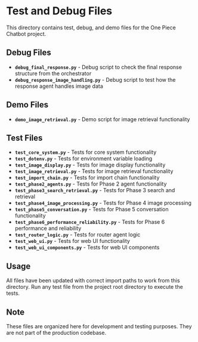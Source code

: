 # Test and Debug Files

This directory contains test, debug, and demo files for the One Piece Chatbot project.

## Debug Files
- **`debug_final_response.py`** - Debug script to check the final response structure from the orchestrator
- **`debug_response_image_handling.py`** - Debug script to test how the response agent handles image data

## Demo Files
- **`demo_image_retrieval.py`** - Demo script for image retrieval functionality

## Test Files
- **`test_core_system.py`** - Tests for core system functionality
- **`test_dotenv.py`** - Tests for environment variable loading
- **`test_image_display.py`** - Tests for image display functionality
- **`test_image_retrieval.py`** - Tests for image retrieval functionality
- **`test_import_chain.py`** - Tests for import chain functionality
- **`test_phase2_agents.py`** - Tests for Phase 2 agent functionality
- **`test_phase3_search_retrieval.py`** - Tests for Phase 3 search and retrieval
- **`test_phase4_image_processing.py`** - Tests for Phase 4 image processing
- **`test_phase5_conversation.py`** - Tests for Phase 5 conversation functionality
- **`test_phase6_performance_reliability.py`** - Tests for Phase 6 performance and reliability
- **`test_router_logic.py`** - Tests for router agent logic
- **`test_web_ui.py`** - Tests for web UI functionality
- **`test_web_ui_components.py`** - Tests for web UI components

## Usage
All files have been updated with correct import paths to work from this directory.
Run any test file from the project root directory to execute the tests.

## Note
These files are organized here for development and testing purposes. They are not part of the production codebase.
